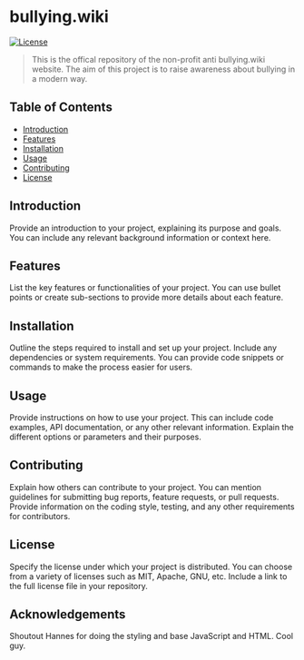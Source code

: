 # bullying.wiki

[![License](https://img.shields.io/badge/license-GPL--3.0-blue)](LICENSE)

> This is the offical repository of the non-profit anti bullying.wiki website. The aim of this project is to raise awareness about bullying in a modern way.

## Table of Contents

- [Introduction](#introduction)
- [Features](#features)
- [Installation](#installation)
- [Usage](#usage)
- [Contributing](#contributing)
- [License](#license)

## Introduction

Provide an introduction to your project, explaining its purpose and goals. You can include any relevant background information or context here.

## Features

List the key features or functionalities of your project. You can use bullet points or create sub-sections to provide more details about each feature.

## Installation

Outline the steps required to install and set up your project. Include any dependencies or system requirements. You can provide code snippets or commands to make the process easier for users.

## Usage

Provide instructions on how to use your project. This can include code examples, API documentation, or any other relevant information. Explain the different options or parameters and their purposes.

## Contributing

Explain how others can contribute to your project. You can mention guidelines for submitting bug reports, feature requests, or pull requests. Provide information on the coding style, testing, and any other requirements for contributors.

## License

Specify the license under which your project is distributed. You can choose from a variety of licenses such as MIT, Apache, GNU, etc. Include a link to the full license file in your repository.


## Acknowledgements

Shoutout Hannes for doing the styling and base JavaScript and HTML. Cool guy.
